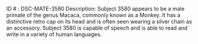 ID # : DSC-MATE-3580
Description: Subject 3580 appears to be a male primate of the genus Macaca, commonly known as a Monkey. It has a distinctive retro cap on its head and is often seen wearing a silver chain as an accessory. Subject 3580 is capable of speech and is able to read and write in a variety of human languages.